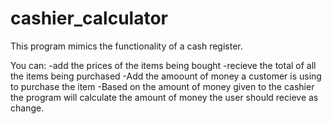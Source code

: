 cashier_calculator
==================
This program mimics the functionality of a cash register.

You can: 
-add the prices of the items being bought 
-recieve the total of all the items being purchased 
-Add the amoount of money a customer is using to purchase the item 
-Based on the amount of money given to the cashier the program will calculate the amount of money the user should
recieve as change.

